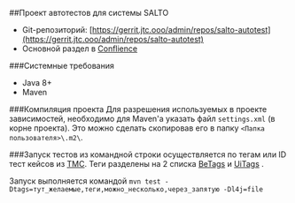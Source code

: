 ##Проект автотестов для системы SALTO
- Git-репозиторий: [https://gerrit.jtc.ooo/admin/repos/salto-autotest](https://gerrit.jtc.ooo/admin/repos/salto-autotest)
- Основной раздел в [Conflience](https://confluence.jtc.ooo/pages/viewpage.action?pageId=21727010)

###Системные требования
- Java 8+
- Maven

###Компиляция проекта
Для разрешения используемых в проекте зависимостей, необходимо для Maven'a указать файл `settings.xml` (в корне проекта).
Это можно сделать скопировав его в папку `<Папка пользователя>\.m2\`.

###Запуск тестов из командной строки
осуществляется по тегам или ID тест кейсов из [ТМС](https://jira.jtc.ooo/secure/Tests.jspa#/design?projectId=10301).
Теги разделены на 2 списка [BeTags](box-tests/src/test/java/ooo/jtc/BeTags.kt) 
и [UiTags](box-tests/src/test/java/ooo/jtc/UiTags.kt) .  

Запуск выполняется командой `mvn test -Dtags=тут_желаемые,теги,можно_несколько,через_запятую -Dl4j=file`
